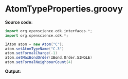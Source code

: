 # AtomTypeProperties.groovy
**Source code:**
```groovy
import org.openscience.cdk.interfaces.*;
import org.openscience.cdk.*;

IAtom atom = new Atom("C");
atom.setAtomTypeName("C.3")
atom.setFormalCharge(-1)
atom.setMaxBondOrder(IBond.Order.SINGLE)
atom.setFormalNeighbourCount(4)
```
**Output:**
```plain
```
